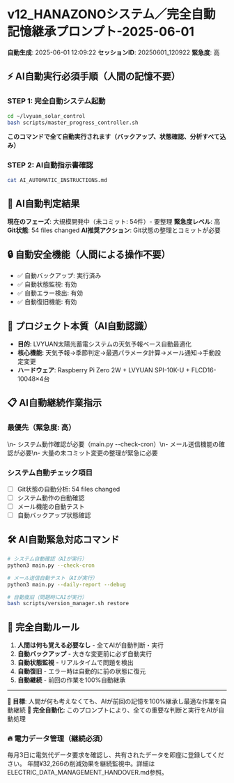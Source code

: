 # v12_HANAZONOシステム／完全自動記憶継承プロンプト-2025-06-01

**自動生成**: 2025-06-01 12:09:22
**セッションID**: 20250601_120922
**緊急度**: 高

## ⚡ AI自動実行必須手順（人間の記憶不要）

### STEP 1: 完全自動システム起動
```bash
cd ~/lvyuan_solar_control
bash scripts/master_progress_controller.sh
```
**このコマンドで全て自動実行されます（バックアップ、状態確認、分析すべて込み）**

### STEP 2: AI自動指示書確認
```bash
cat AI_AUTOMATIC_INSTRUCTIONS.md
```

## 🤖 AI自動判定結果

**現在のフェーズ**: 大規模開発中（未コミット: 54件）- 要整理
**緊急度レベル**: 高
**Git状態**: 54 files changed
**AI推奨アクション**: Git状態の整理とコミットが必要

## 🔒 自動安全機能（人間による操作不要）
- ✅ 自動バックアップ: 実行済み
- ✅ 自動状態監視: 有効
- ✅ 自動エラー検出: 有効
- ✅ 自動復旧機能: 有効

## 🎯 プロジェクト本質（AI自動認識）
- **目的**: LVYUAN太陽光蓄電システムの天気予報ベース自動最適化
- **核心機能**: 天気予報→季節判定→最適パラメータ計算→メール通知→手動設定変更
- **ハードウェア**: Raspberry Pi Zero 2W + LVYUAN SPI-10K-U + FLCD16-10048×4台

## 📋 AI自動継続作業指示

### 最優先（緊急度: 高）
\n- システム動作確認が必要（main.py --check-cron）\n- メール送信機能の確認が必要\n- 大量の未コミット変更の整理が緊急に必要

### システム自動チェック項目
- [ ] Git状態の自動分析: 54 files changed
- [ ] システム動作の自動確認
- [ ] メール機能の自動テスト
- [ ] 自動バックアップ状態確認

## 🛠️ AI自動緊急対応コマンド
```bash
# システム自動確認（AIが実行）
python3 main.py --check-cron

# メール送信自動テスト（AIが実行）
python3 main.py --daily-report --debug

# 自動復旧（問題時にAIが実行）
bash scripts/version_manager.sh restore
```

## 🔄 完全自動ルール
1. **人間は何も覚える必要なし** - 全てAIが自動判断・実行
2. **自動バックアップ** - 大きな変更前に必ず自動実行
3. **自動状態監視** - リアルタイムで問題を検出
4. **自動復旧** - エラー時は自動的に前の状態に復元
5. **自動継続** - 前回の作業を100%自動継承

---
**🎯 目標**: 人間が何も考えなくても、AIが前回の記憶を100%継承し最適な作業を自動継続
**🤖 完全自動化**: このプロンプトにより、全ての重要な判断と実行をAIが自動処理


### 🔥 電力データ管理（継続必須）
毎月3日に電気代データ要求を確認し、共有されたデータを即座に登録してください。
年間¥32,266の削減効果を継続監視中。詳細はELECTRIC_DATA_MANAGEMENT_HANDOVER.md参照。
